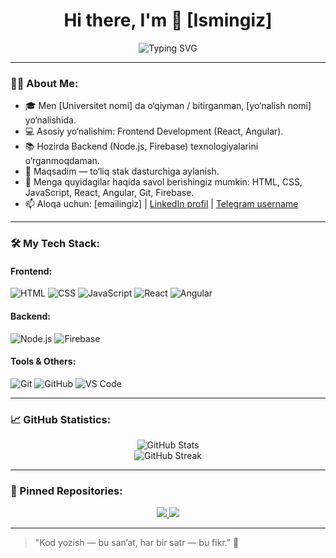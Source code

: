 <h1 align="center">Hi there, I'm 👋 [Ismingiz]</h1>
<p align="center">
  <img src="https://readme-typing-svg.herokuapp.com?font=Fira+Code&size=24&pause=1000&color=00FF99&center=true&vCenter=true&width=435&lines=Frontend+Developer;React+%7C+Angular+lover;Always+learning+new+things!" alt="Typing SVG" />
</p>

---

### 👨‍💻 About Me:

- 🎓 Men [Universitet nomi] da o‘qiyman / bitirganman, [yo‘nalish nomi] yo‘nalishida.
- 💻 Asosiy yo‘nalishim: Frontend Development (React, Angular).
- 📚 Hozirda Backend (Node.js, Firebase) texnologiyalarini o‘rganmoqdaman.
- 🚀 Maqsadim — to‘liq stak dasturchiga aylanish.
- 💬 Menga quyidagilar haqida savol berishingiz mumkin: HTML, CSS, JavaScript, React, Angular, Git, Firebase.
- 📫 Aloqa uchun: [emailingiz] | [LinkedIn profil](#) | [Telegram username](#)

---

### 🛠️ My Tech Stack:

#### Frontend:
![HTML](https://img.shields.io/badge/-HTML5-E34F26?style=flat-square&logo=html5&logoColor=white)
![CSS](https://img.shields.io/badge/-CSS3-1572B6?style=flat-square&logo=css3)
![JavaScript](https://img.shields.io/badge/-JavaScript-F7DF1E?style=flat-square&logo=javascript&logoColor=black)
![React](https://img.shields.io/badge/-React-61DAFB?style=flat-square&logo=react)
![Angular](https://img.shields.io/badge/-Angular-DD0031?style=flat-square&logo=angular&logoColor=white)

#### Backend:
![Node.js](https://img.shields.io/badge/-Node.js-339933?style=flat-square&logo=node.js&logoColor=white)
![Firebase](https://img.shields.io/badge/-Firebase-FFCA28?style=flat-square&logo=firebase)

#### Tools & Others:
![Git](https://img.shields.io/badge/-Git-F05032?style=flat-square&logo=git&logoColor=white)
![GitHub](https://img.shields.io/badge/-GitHub-181717?style=flat-square&logo=github)
![VS Code](https://img.shields.io/badge/-VS%20Code-007ACC?style=flat-square&logo=visual-studio-code)

---

### 📈 GitHub Statistics:

<p align="center">
  <img src="https://github-readme-stats.vercel.app/api?username=your-username&show_icons=true&theme=radical" alt="GitHub Stats" />
  <br />
  <img src="https://github-readme-streak-stats.herokuapp.com?user=your-username&theme=radical&hide_border=false" alt="GitHub Streak" />
</p>

---

### 📌 Pinned Repositories:

<p align="center">
  <a href="https://github.com/your-username/project-1">
    <img src="https://github-readme-stats.vercel.app/api/pin/?username=your-username&repo=project-1&theme=radical" />
  </a>
  <a href="https://github.com/your-username/project-2">
    <img src="https://github-readme-stats.vercel.app/api/pin/?username=your-username&repo=project-2&theme=radical" />
  </a>
</p>

---

> "Kod yozish — bu san’at, har bir satr — bu fikr." 🎨


